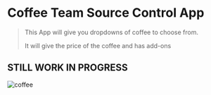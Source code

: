 # **Coffee Team Source Control App**
> This App will give you dropdowns of coffee to choose from.
>
> It will give the price of the coffee and  has add-ons

## STILL WORK IN PROGRESS

![coffee](https://user-images.githubusercontent.com/46455342/52017970-c4b25e00-249d-11e9-8bfa-eb3def2b7278.JPG)
